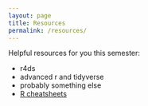 ```yaml
---
layout: page
title: Resources
permalink: /resources/
---
```


Helpful resources for you this semester:

+ r4ds
+ advanced r and tidyverse
+ probably something else
+ [R cheatsheets](https://www.rstudio.com/resources/cheatsheets/)